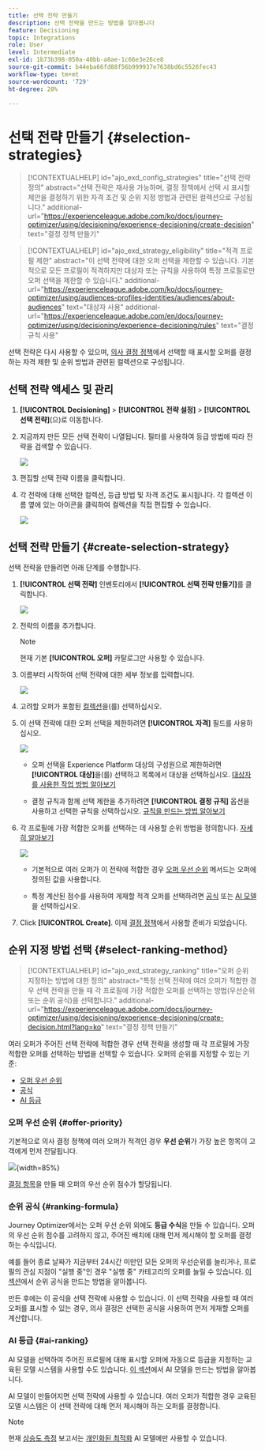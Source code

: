 ```yaml
---
title: 선택 전략 만들기
description: 선택 전략을 만드는 방법을 알아봅니다
feature: Decisioning
topic: Integrations
role: User
level: Intermediate
exl-id: 1b73b398-050a-40bb-a8ae-1c66e3e26ce8
source-git-commit: b44eba66fd88f56b999937e7638bd6c5526fec43
workflow-type: tm+mt
source-wordcount: '729'
ht-degree: 20%

---
```


# 선택 전략 만들기 {#selection-strategies}

>[!CONTEXTUALHELP]
>id="ajo_exd_config_strategies"
>title="선택 전략 정의"
>abstract="선택 전략은 재사용 가능하며, 결정 정책에서 선택 시 표시할 제안을 결정하기 위한 자격 조건 및 순위 지정 방법과 관련된 컬렉션으로 구성됩니다."
>additional-url="https://experienceleague.adobe.com/ko/docs/journey-optimizer/using/decisioning/experience-decisioning/create-decision" text="결정 정책 만들기"

>[!CONTEXTUALHELP]
>id="ajo_exd_strategy_eligibility"
>title="적격 프로필 제한"
>abstract="이 선택 전략에 대한 오퍼 선택을 제한할 수 있습니다. 기본적으로 모든 프로필이 적격하지만 대상자 또는 규칙을 사용하여 특정 프로필로만 오퍼 선택을 제한할 수 있습니다."
>additional-url="https://experienceleague.adobe.com/ko/docs/journey-optimizer/using/audiences-profiles-identities/audiences/about-audiences" text="대상자 사용"
>additional-url="https://experienceleague.adobe.com/en/docs/journey-optimizer/using/decisioning/experience-decisioning/rules" text="결정 규칙 사용"

선택 전략은 다시 사용할 수 있으며, [의사 결정 정책](create-decision.md)에서 선택할 때 표시할 오퍼를 결정하는 자격 제한 및 순위 방법과 관련된 컬렉션으로 구성됩니다.

## 선택 전략 액세스 및 관리

1. **[!UICONTROL Decisioning]** > **[!UICONTROL 전략 설정]** > **[!UICONTROL 선택 전략]**(으)로 이동합니다.

1. 지금까지 만든 모든 선택 전략이 나열됩니다. 필터를 사용하여 등급 방법에 따라 전략을 검색할 수 있습니다.

   ![](assets/strategy-list-filters.png)

1. 편집할 선택 전략 이름을 클릭합니다.

1. 각 전략에 대해 선택한 컬렉션, 등급 방법 및 자격 조건도 표시됩니다. 각 컬렉션 이름 옆에 있는 아이콘을 클릭하여 컬렉션을 직접 편집할 수 있습니다.

   ![](assets/strategy-list-edit-collection.png)

## 선택 전략 만들기 {#create-selection-strategy}

선택 전략을 만들려면 아래 단계를 수행합니다.

1. **[!UICONTROL 선택 전략]** 인벤토리에서 **[!UICONTROL 선택 전략 만들기]**&#x200B;를 클릭합니다.

   ![](assets/strategy-create-button.png)

1. 전략의 이름을 추가합니다.

   >[!NOTE]
   >
   >현재 기본 **[!UICONTROL 오퍼]** 카탈로그만 사용할 수 있습니다.

1. 이름부터 시작하여 선택 전략에 대한 세부 정보를 입력합니다.

   ![](assets/strategy-create-screen.png)

1. 고려할 오퍼가 포함된 [컬렉션](collections.md)을(를) 선택하십시오.

1. 이 선택 전략에 대한 오퍼 선택을 제한하려면 **[!UICONTROL 자격]** 필드를 사용하십시오.

   ![](assets/strategy-create-eligibility.png)

   * 오퍼 선택을 Experience Platform 대상의 구성원으로 제한하려면 **[!UICONTROL 대상]**&#x200B;을(를) 선택하고 목록에서 대상을 선택하십시오. [대상자를 사용한 작업 방법 알아보기](../audience/about-audiences.md)

   * 결정 규칙과 함께 선택 제한을 추가하려면 **[!UICONTROL 결정 규칙]** 옵션을 사용하고 선택한 규칙을 선택하십시오. [규칙을 만드는 방법 알아보기](rules.md)

1. 각 프로필에 가장 적합한 오퍼를 선택하는 데 사용할 순위 방법을 정의합니다. [자세히 알아보기](#select-ranking-method)

   ![](assets/strategy-create-ranking.png)

   * 기본적으로 여러 오퍼가 이 전략에 적합한 경우 [오퍼 우선 순위](#offer-priority) 메서드는 오퍼에 정의된 값을 사용합니다.

   * 특정 계산된 점수를 사용하여 게재할 적격 오퍼를 선택하려면 [공식](#ranking-formula) 또는 [AI 모델](#ai-ranking)을 선택하십시오.

1. Click **[!UICONTROL Create]**. 이제 [결정 정책](create-decision.md)에서 사용할 준비가 되었습니다.

## 순위 지정 방법 선택 {#select-ranking-method}

>[!CONTEXTUALHELP]
>id="ajo_exd_strategy_ranking"
>title="오퍼 순위 지정하는 방법에 대한 정의"
>abstract="특정 선택 전략에 여러 오퍼가 적합한 경우 선택 전략을 만들 때 각 프로필에 가장 적합한 오퍼를 선택하는 방법(우선순위 또는 순위 공식)을 선택합니다."
>additional-url="https://experienceleague.adobe.com/docs/journey-optimizer/using/decisioning/experience-decisioning/create-decision.html?lang=ko" text="결정 정책 만들기"

여러 오퍼가 주어진 선택 전략에 적합한 경우 선택 전략을 생성할 때 각 프로필에 가장 적합한 오퍼를 선택하는 방법을 선택할 수 있습니다. 오퍼의 순위를 지정할 수 있는 기준:

* [오퍼 우선 순위](#offer-priority)
* [공식](#ranking-formula)
* [AI 등급](#ai-ranking)

### 오퍼 우선 순위 {#offer-priority}

기본적으로 의사 결정 정책에 여러 오퍼가 적격인 경우 **우선 순위**&#x200B;가 가장 높은 항목이 고객에게 먼저 전달됩니다.

![](assets/item-priority.png){width=85%}

[결정 항목](items.md)을 만들 때 오퍼의 우선 순위 점수가 할당됩니다.

### 순위 공식 {#ranking-formula}

Journey Optimizer에서는 오퍼 우선 순위 외에도 **등급 수식**&#x200B;을 만들 수 있습니다. 오퍼의 우선 순위 점수를 고려하지 않고, 주어진 배치에 대해 먼저 제시해야 할 오퍼를 결정하는 수식입니다.

예를 들어 종료 날짜가 지금부터 24시간 미만인 모든 오퍼의 우선순위를 늘리거나, 프로필의 관심 지점이 &quot;실행 중&quot;인 경우 &quot;실행 중&quot; 카테고리의 오퍼를 늘릴 수 있습니다. [이 섹션](ranking/ranking-formulas.md)에서 순위 공식을 만드는 방법을 알아봅니다.

만든 후에는 이 공식을 선택 전략에 사용할 수 있습니다. 이 선택 전략을 사용할 때 여러 오퍼를 표시할 수 있는 경우, 의사 결정은 선택한 공식을 사용하여 먼저 게재할 오퍼를 계산합니다.

### AI 등급 {#ai-ranking}

AI 모델을 선택하여 주어진 프로필에 대해 표시할 오퍼에 자동으로 등급을 지정하는 교육된 모델 시스템을 사용할 수도 있습니다. [이 섹션](ranking/create-ai-models.md)에서 AI 모델을 만드는 방법을 알아봅니다.

AI 모델이 만들어지면 선택 전략에 사용할 수 있습니다. 여러 오퍼가 적합한 경우 교육된 모델 시스템은 이 선택 전략에 대해 먼저 제시해야 하는 오퍼를 결정합니다.

>[!NOTE]
>
>현재 [상승도 측정](ranking/auto-optimization-model.md#lift) 보고서는 [개인화된 최적화](ranking/personalized-optimization-model.md) AI 모델에만 사용할 수 있습니다.


